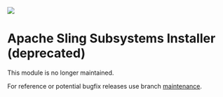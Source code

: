 [<img src="https://sling.apache.org/res/logos/sling.png"/>](https://sling.apache.org)

# Apache Sling Subsystems Installer (deprecated)

This module is no longer maintained.

For reference or potential bugfix releases use branch [maintenance](https://github.com/apache/sling-org-apache-sling-installer-factory-subsystems/tree/maintenance).